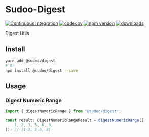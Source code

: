# Sudoo-Digest

[![Continuous Integration](https://github.com/SudoDotDog/Sudoo-Digest/actions/workflows/ci.yml/badge.svg)](https://github.com/SudoDotDog/Sudoo-Digest/actions/workflows/ci.yml)
[![codecov](https://codecov.io/gh/SudoDotDog/Sudoo-Digest/branch/main/graph/badge.svg)](https://codecov.io/gh/SudoDotDog/Sudoo-Digest)
[![npm version](https://badge.fury.io/js/%40sudoo%2Fdigest.svg)](https://www.npmjs.com/package/@sudoo/digest)
[![downloads](https://img.shields.io/npm/dm/@sudoo/digest.svg)](https://www.npmjs.com/package/@sudoo/digest)

Digest Utils

## Install

```sh
yarn add @sudoo/digest
# Or
npm install @sudoo/digest --save
```

## Usage

### Digest Numeric Range

```ts
import { digestNumericRange } from "@sudoo/digest";

const result: DigestNumericRangeResult = digestNumericRange([
    1, 2, 3, 5, 6, 8,
]); // [1-3, 5-6, 8]
```
